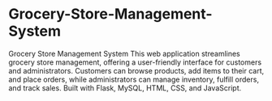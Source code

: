 # Grocery-Store-Management-System

Grocery Store Management System This web application streamlines grocery store management, offering a user-friendly interface for customers and administrators. Customers can browse products, add items to their cart, and place orders, while administrators can manage inventory, fulfill orders, and track sales. Built with Flask, MySQL, HTML, CSS, and JavaScript.
